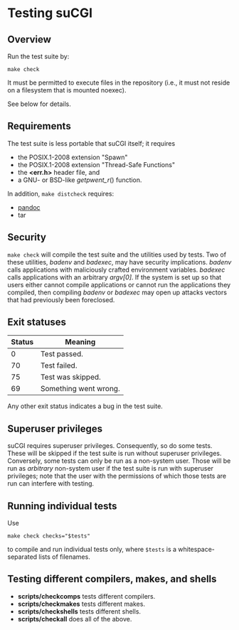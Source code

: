 # Testing suCGI

## Overview

Run the test suite by:

    make check

It must be permitted to execute files in the repository
(i.e., it must not reside on a filesystem that is mounted noexec).

See below for details.


## Requirements

The test suite is less portable that suCGI itself; it requires

* the POSIX.1-2008 extension "Spawn"
* the POSIX.1-2008 extension "Thread-Safe Functions"
* the **<err.h>** header file, and
* a GNU- or BSD-like *getpwent_r*() function.

In addition, `make distcheck` requires:

* [pandoc](https://pandoc.org/)
* tar


## Security

`make check` will compile the test suite and the utilities used by tests.
Two of these utilities, *badenv* and *badexec*, may have security implications.
*badenv* calls applications with maliciously crafted environment variables.
*badexec* calls applications with an arbitrary *argv[0]*. If the system is
set up so that users either cannot compile applications or cannot run the
applications they compiled, then compiling *badenv* or *badexec* may
open up attacks vectors that had previously been foreclosed.


## Exit statuses

| Status        | Meaning               |
| ------------- | --------------------- |
| 0             | Test passed.          |
| 70            | Test failed.          |
| 75            | Test was skipped.     |
| 69            | Something went wrong. |

Any other exit status indicates a bug in the test suite.


## Superuser privileges

suCGI requires superuser privileges. Consequently, so do some tests.
These will be skipped if the test suite is run without superuser privileges.
Conversely, some tests can only be run as a non-system user. Those will
be run as *arbitrary* non-system user if the test suite is run with
superuser privileges; note that the user with the permissions of which
those tests are run can interfere with testing.


## Running individual tests

Use

    make check checks="$tests"

to compile and run individual tests only, where `$tests` is
a whitespace-separated lists of filenames.


## Testing different compilers, makes, and shells

* **scripts/checkcomps** tests different compilers.
* **scripts/checkmakes** tests different makes.
* **scripts/checkshells** tests different shells.
* **scripts/checkall** does all of the above.
